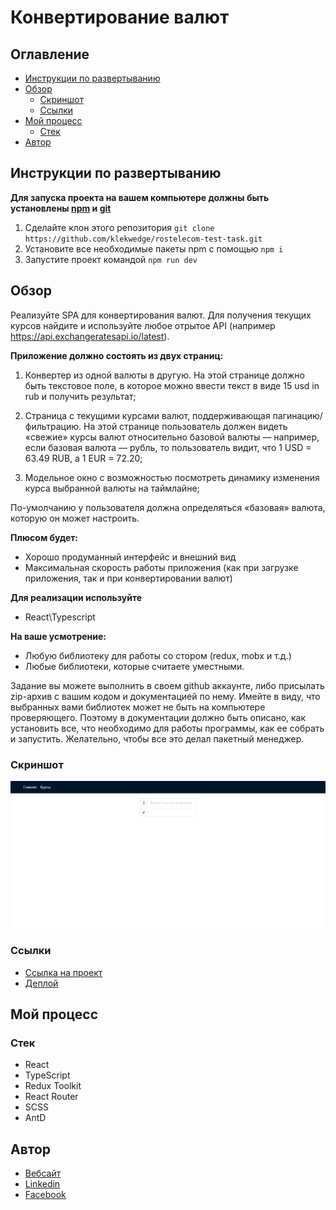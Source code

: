 # Конвертирование валют

## Оглавление

- [Инструкции по развертыванию](#инструкции-по-развертыванию)
- [Обзор](#обзор)
  - [Скриншот](#скриншот)
  - [Ссылки](#ссылки)
- [Мой процесс](#мой-процесс)
  - [Стек](#стек)
- [Автор](#автор)

## Инструкции по развертыванию

**Для запуска проекта на вашем компьютере должны быть установлены [npm](https://nodejs.org/en/) и [git](https://git-scm.com/downloads)**

1. Сделайте клон этого репозитория ```git clone https://github.com/klekwedge/rostelecom-test-task.git```
2. Установите все необходимые пакеты npm с помощью ```npm i```
3. Запустите проект командой ```npm run dev```

## Обзор

Реализуйте SPA для конвертирования валют. Для получения текущих курсов найдите и используйте любое отрытое API (например https://api.exchangeratesapi.io/latest).

**Приложение должно состоять из двух страниц:**
1. Конвертер из одной валюты в другую. На этой странице должно быть текстовое поле, в которое можно ввести текст в виде 15 usd in rub и получить результат;

2. Страница с текущими курсами валют, поддерживающая пагинацию/фильтрацию. На этой странице пользователь должен видеть «свежие» курсы валют относительно базовой валюты — например, если базовая валюта — рубль, то пользователь видит, что 1 USD = 63.49 RUB, а 1 EUR = 72.20;

3. Модельное окно с возможностью посмотреть динамику изменения курса выбранной валюты на таймлайне;

По-умолчанию у пользователя должна определяться «базовая» валюта, которую он может настроить.

**Плюсом будет:**
- Хорошо продуманный интерфейс и внешний вид
- Максимальная скорость работы приложения (как при загрузке приложения, так и при конвертировании валют)

**Для реализации используйте**
- React\Typescript

**На ваше усмотрение:**
- Любую библиотеку для работы со стором (redux, mobx и т.д.)
- Любые библиотеки, которые считаете уместными.

Задание вы можете выполнить в своем github аккаунте, либо присылать zip-архив с вашим кодом и документацией по нему. Имейте в виду, что выбранных вами библиотек может не быть на компьютере проверяющего. Поэтому в документации должно быть описано, как установить все, что необходимо для работы программы, как ее собрать и запустить. Желательно, чтобы все это делал пакетный менеджер.

### Скриншот

![Главный экран](./preview/screenshot.png)

### Ссылки

- [Ссылка на проект](https://github.com/klekwedge/rostelecom-test-task)
- [Деплой](https://klekwedge-rostelecom-test-task.vercel.app/)

## Мой процесс

### Стек

- React
- TypeScript
- Redux Toolkit
- React Router
- SCSS
- AntD

## Автор

- [Вебсайт](https://klekwedge-cv.vercel.app/)
- [Linkedin](https://www.linkedin.com/in/klekwedge/)
- [Facebook](https://www.facebook.com/klekwedge)
